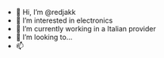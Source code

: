 - 👋 Hi, I’m @redjakk
- 👀 I’m interested in electronics
- 🌱 I’m currently working in a Italian provider
- 💞️ I’m looking to...
- 📫 

<!---
redjakk/redjakk is a ✨ special ✨ repository because its `README.md` (this file) appears on your GitHub profile.
You can click the Preview link to take a look at your changes.
--->
